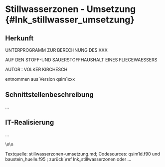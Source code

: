 Stillwasserzonen - Umsetzung {#lnk_stillwasser_umsetzung}
===============================

## Herkunft ##
UNTERPROGRAMM ZUR BERECHNUNG DES XXX
            
AUF DEN STOFF-UND SAUERSTOFFHAUSHALT EINES FLIEGEWAESSERS 

AUTOR :      VOLKER KIRCHESCH                                    

entnommen aus Version qsim1xxx


## Schnittstellenbeschreibung ##
...

 
## IT-Realisierung ##
...

\n\n

Textquelle: stillwasserzonen-umsetzung.md; Codesources: qsim1d.f90 und baustein_huelle.f95 ; 
zurück \ref lnk_stillwasserzonen oder ... 
